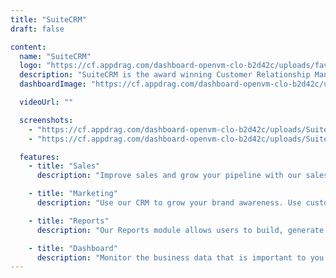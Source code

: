 ```yaml
---
title: "SuiteCRM"
draft: false

content:
  name: "SuiteCRM"
  logo: "https://cf.appdrag.com/dashboard-openvm-clo-b2d42c/uploads/favicon-144-1-abWI.png"
  description: "SuiteCRM is the award winning Customer Relationship Management application. Making it easy for your Sales, Marketing and Customer Service departments to discover key information that will help you grow, retain and delight your customers."
  dashboardImage: "https://cf.appdrag.com/dashboard-openvm-clo-b2d42c/uploads/SuiteCRM-7-V7qA.png"

  videoUrl: ""

  screenshots:
    - "https://cf.appdrag.com/dashboard-openvm-clo-b2d42c/uploads/SuiteCRM-7-V7qA.png"
    - "https://cf.appdrag.com/dashboard-openvm-clo-b2d42c/uploads/SuiteCRM-7-rTa7.png"

  features:
    - title: "Sales"
      description: "Improve sales and grow your pipeline with our sales automation modules. Model your sales process using our tools to increase lead conversion rates, send personalised quotes and prioritise which opportunities you should be pursuing next."

    - title: "Marketing"
      description: "Use our CRM to grow your brand awareness. Use custom fields to model your personas and successfully segment your data using our Target Lists module. Create engaging campaigns to send marketing content and automate marketing tasks."

    - title: "Reports"
      description: "Our Reports module allows users to build, generate and manage reports based on real time data. Teams can gather data from any module within your CRM to generate reports that will display vital information for your business in real-time."

    - title: "Dashboard"
      description: "Monitor the business data that is important to you at a glance, with personalised real-time dashboards for you and your users."
---
```

